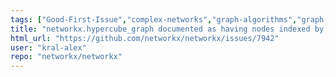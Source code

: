 ```yaml
---
tags: ["Good-First-Issue","complex-networks","graph-algorithms","graph-analysis","graph-generation","graph-theory","graph-visualization","python","type-Documentation"]
title: "networkx.hypercube_graph documented as having nodes indexed by integers, actually uses n-tuples"
html_url: "https://github.com/networkx/networkx/issues/7942"
user: "kral-alex"
repo: "networkx/networkx"
---
```



